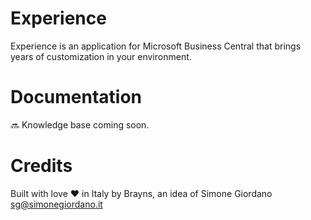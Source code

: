 # Experience
Experience is an application for Microsoft Business Central that brings years of customization in your environment.

# Documentation
:soon: Knowledge base coming soon.

# Credits
Built with love :heart: in Italy by Brayns, an idea of Simone Giordano 
[sg@simonegiordano.it](mailto:sg@simonegiordano.it)